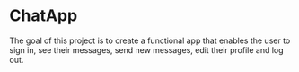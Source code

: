 # ChatApp
The goal of this project is to create a functional app that enables the user to sign in, see their messages, send new messages, edit their profile and log out.
